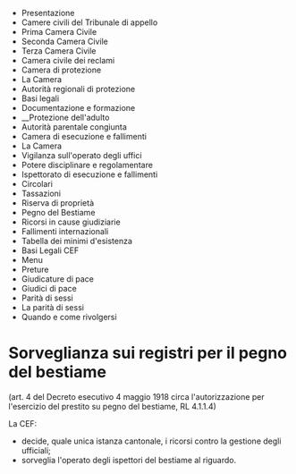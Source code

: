   * Presentazione
  * Camere civili del Tribunale di appello
  * Prima Camera Civile
  * Seconda Camera Civile
  * Terza Camera Civile
  * Camera civile dei reclami
  * Camera di protezione
  * La Camera
  * Autorità regionali di protezione
  * Basi legali
  * Documentazione e formazione
  *  __Protezione dell'adulto
  * Autorità parentale congiunta
  * Camera di esecuzione e fallimenti
  * La Camera
  * Vigilanza sull'operato degli uffici
  * Potere disciplinare e regolamentare
  * Ispettorato di esecuzione e fallimenti
  * Circolari
  * Tassazioni
  * Riserva di proprietà
  * Pegno del Bestiame
  * Ricorsi in cause giudiziarie
  * Fallimenti internazionali
  * Tabella dei minimi d'esistenza
  * Basi Legali CEF
  * Menu
  * Preture
  * Giudicature di pace
  * Giudici di pace
  * Parità di sessi 
  * La parità di sessi
  * Quando e come rivolgersi

#  Sorveglianza sui registri per il pegno del bestiame

(art. 4 del Decreto esecutivo 4 maggio 1918 circa l'autorizzazione per
l'esercizio del prestito su pegno del bestiame, RL 4.1.1.4)

La CEF:

  * decide, quale unica istanza cantonale, i ricorsi contro la gestione degli ufficiali;
  * sorveglia l'operato degli ispettori del bestiame al riguardo.

